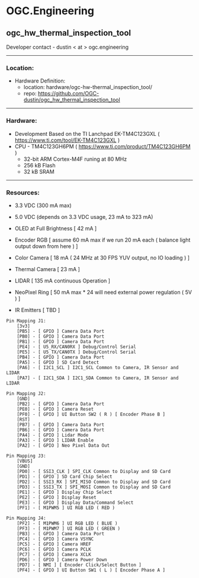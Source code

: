 # OGC.Engineering
## ogc_hw_thermal_inspection_tool
Developer contact - dustin < at > ogc.engineering

---
### Location:

- Hardware Definition:
    - location: hardware/ogc-hw-thermal_inspection_tool/
    - repo: https://github.com/OGC-dustin/ogc_hw_thermal_inspection_tool

---
### Hardware:

- Development Based on the TI Lanchpad EK-TM4C123GXL ( https://www.ti.com/tool/EK-TM4C123GXL )
- CPU - TM4C123GH6PM ( https://www.ti.com/product/TM4C123GH6PM )
    - 32-bit ARM Cortex-M4F runing at 80 MHz
    - 256 kB Flash
    - 32 kB SRAM

---
### Resources:

- 3.3 VDC (300 mA max)
- 5.0 VDC (depends on 3.3 VDC usage, 23 mA to 323 mA)

- OLED at Full Brightness   [ 42 mA ]
- Encoder RGB               [ assume 60 mA max if we run 20 mA each ( balance light output down from here ) ]
- Color Camera              [ 18 mA ( 24 MHz at 30 FPS YUV output, no IO loading ) ]
- Thermal Camera            [ 23 mA ]
- LIDAR                     [ 135 mA continuous Operation ]
- NeoPixel Ring             [ 50 mA max * 24   will need external power regulation ( 5V ) ]
- IR Emitters               [ TBD ]


```
Pin Mapping J1:
    [3v3]
    [PB5] - [ GPIO ] Camera Data Port
    [PB0] - [ GPIO ] Camera Data Port
    [PB1] - [ GPIO ] Camera Data Port
    [PE4] - [ U5_RX/CAN0RX ] Debug/Control Serial
    [PE5] - [ U5_TX/CAN0TX ] Debug/Control Serial
    [PB4] - [ GPIO ] Camera Data Port
    [PA5] - [ GPIO ] SD Card Detect
    [PA6] - [ I2C1_SCL ] I2C1_SCL Common to Camera, IR Sensor and LIDAR
    [PA7] - [ I2C1_SDA ] I2C1_SDA Common to Camera, IR Sensor and LIDAR

Pin Mapping J2:
    [GND]
    [PB2] - [ GPIO ] Camera Data Port
    [PE0] - [ GPIO ] Camera Reset
    [PF0] - [ GPIO ] UI Button SW2 ( R ) [ Encoder Phase B ]
    [RST]
    [PB7] - [ GPIO ] Camera Data Port
    [PB6] - [ GPIO ] Camera Data Port
    [PA4] - [ GPIO ] Lidar Mode
    [PA3] - [ GPIO ] LIDAR Enable
    [PA2] - [ GPIO ] Neo Pixel Data Out

Pin Mapping J3:
    [VBUS]
    [GND]
    [PD0] - [ SSI3_CLK ] SPI_CLK Common to Display and SD Card
    [PD1] - [ GPIO ] SD Card Chip Select
    [PD2] - [ SSI3_RX ] SPI_MISO Common to Display and SD Card
    [PD3] - [ SSI3_TX ] SPI_MOSI Common to Display and SD Card
    [PE1] - [ GPIO ] Display Chip Select
    [PE2] - [ GPIO ] Display Reset
    [PE3] - [ GPIO ] Display Data/Command Select
    [PF1] - [ M1PWM5 ] UI RGB LED ( RED )

Pin Mapping J4:
    [PF2] - [ M1PWM6 ] UI RGB LED ( BLUE )
    [PF3] - [ M1PWM7 ] UI RGB LED ( GREEN )
    [PB3] - [ GPIO ] Camera Data Port
    [PC4] - [ GPIO ] Camera VSYNC
    [PC5] - [ GPIO ] Camera HREF
    [PC6] - [ GPIO ] Camera PCLK
    [PC7] - [ GPIO ] Camera XCLK
    [PD6] - [ GPIO ] Camera Power Down
    [PD7] - [ NMI ] [ Encoder Click/Select Button ]
    [PF4] - [ GPIO ] UI Button SW1 ( L ) [ Encoder Phase A ]

```
